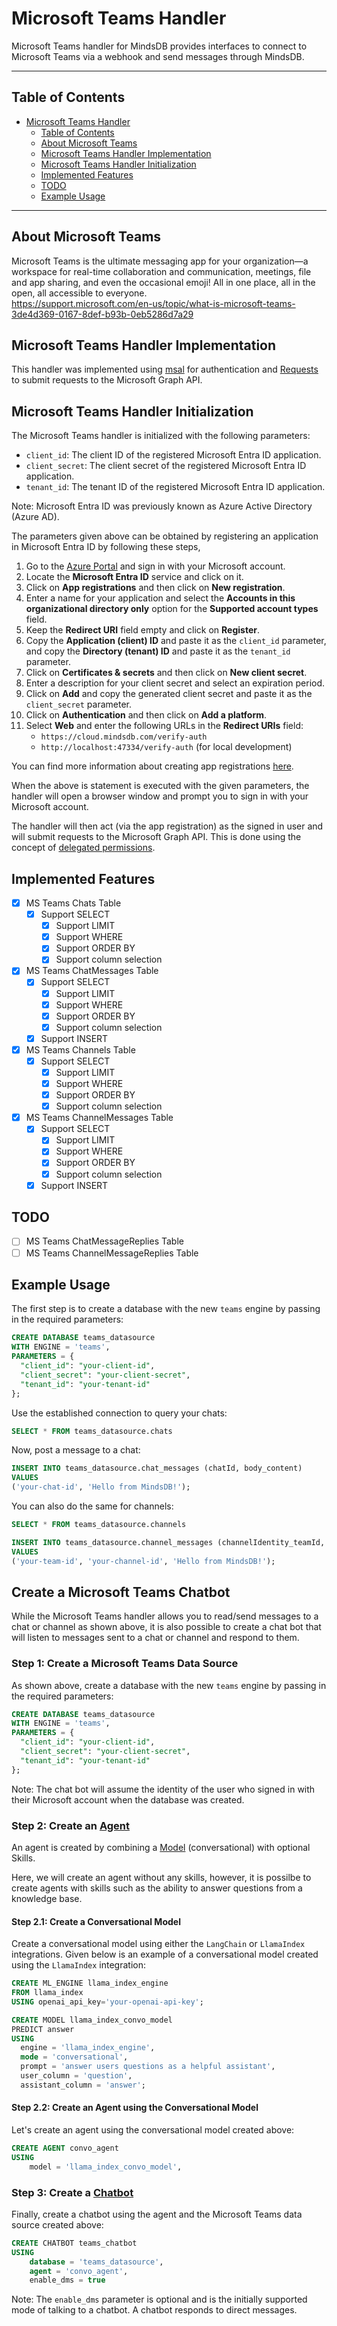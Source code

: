 # Microsoft Teams Handler

Microsoft Teams handler for MindsDB provides interfaces to connect to Microsoft Teams via a webhook and send messages through MindsDB.

---

## Table of Contents

- [Microsoft Teams Handler](#microsoft-teams-handler)
  - [Table of Contents](#table-of-contents)
  - [About Microsoft Teams](#about-microsoft-teams)
  - [Microsoft Teams Handler Implementation](#microsoft-teams-handler-implementation)
  - [Microsoft Teams Handler Initialization](#microsoft-teams-handler-initialization)
  - [Implemented Features](#implemented-features)
  - [TODO](#todo)
  - [Example Usage](#example-usage)

---

## About Microsoft Teams

Microsoft Teams is the ultimate messaging app for your organization—a workspace for real-time collaboration and communication, meetings, file and app sharing, and even the occasional emoji! All in one place, all in the open, all accessible to everyone.
<br>
https://support.microsoft.com/en-us/topic/what-is-microsoft-teams-3de4d369-0167-8def-b93b-0eb5286d7a29

## Microsoft Teams Handler Implementation

  This handler was implemented using [msal](https://github.com/AzureAD/microsoft-authentication-library-for-python) for authentication and [Requests](https://github.com/psf/requests) to submit requests to the Microsoft Graph API.

## Microsoft Teams Handler Initialization

The Microsoft Teams handler is initialized with the following parameters:

- `client_id`: The client ID of the registered Microsoft Entra ID application.
- `client_secret`: The client secret of the registered Microsoft Entra ID application.
- `tenant_id`: The tenant ID of the registered Microsoft Entra ID application.

Note: Microsoft Entra ID was previously known as Azure Active Directory (Azure AD).

The parameters given above can be obtained by registering an application in Microsoft Entra ID by following these steps,
1. Go to the [Azure Portal](https://portal.azure.com/#home) and sign in with your Microsoft account.
2. Locate the **Microsoft Entra ID** service and click on it.
3. Click on **App registrations** and then click on **New registration**.
4. Enter a name for your application and select the **Accounts in this organizational directory only** option for the **Supported account types** field.
5. Keep the **Redirect URI** field empty and click on **Register**.
6. Copy the **Application (client) ID** and paste it as the `client_id` parameter, and copy the **Directory (tenant) ID** and paste it as the `tenant_id` parameter.
7. Click on **Certificates & secrets** and then click on **New client secret**.
8. Enter a description for your client secret and select an expiration period.
9. Click on **Add** and copy the generated client secret and paste it as the `client_secret` parameter.
10. Click on **Authentication** and then click on **Add a platform**.
11. Select **Web** and enter the following URLs in the **Redirect URIs** field:
    - `https://cloud.mindsdb.com/verify-auth`
    - `http://localhost:47334/verify-auth` (for local development)

You can find more information about creating app registrations [here](https://docs.microsoft.com/en-us/graph/auth-register-app-v2).

When the above is statement is executed with the given parameters, the handler will open a browser window and prompt you to sign in with your Microsoft account. 

The handler will then act (via the app registration) as the signed in user and will submit requests to the Microsoft Graph API. This is done using the concept of [delegated permissions](https://docs.microsoft.com/en-us/graph/auth/auth-concepts#delegated-permissions).

## Implemented Features

- [x] MS Teams Chats Table
  - [x] Support SELECT
    - [x] Support LIMIT
    - [x] Support WHERE
    - [x] Support ORDER BY
    - [x] Support column selection
- [x] MS Teams ChatMessages Table
  - [x] Support SELECT
    - [x] Support LIMIT
    - [x] Support WHERE
    - [x] Support ORDER BY
    - [x] Support column selection
  - [x] Support INSERT
- [x] MS Teams Channels Table
  - [x] Support SELECT
    - [x] Support LIMIT
    - [x] Support WHERE
    - [x] Support ORDER BY
    - [x] Support column selection
- [x] MS Teams ChannelMessages Table
  - [x] Support SELECT
    - [x] Support LIMIT
    - [x] Support WHERE
    - [x] Support ORDER BY
    - [x] Support column selection
  - [x] Support INSERT

## TODO

- [ ] MS Teams ChatMessageReplies Table
- [ ] MS Teams ChannelMessageReplies Table

## Example Usage

The first step is to create a database with the new `teams` engine by passing in the required parameters:

~~~~sql
CREATE DATABASE teams_datasource
WITH ENGINE = 'teams',
PARAMETERS = {
  "client_id": "your-client-id",
  "client_secret": "your-client-secret",
  "tenant_id": "your-tenant-id"
};
~~~~

  Use the established connection to query your chats:

~~~~sql
SELECT * FROM teams_datasource.chats
~~~~

Now, post a message to a chat:

~~~~sql
INSERT INTO teams_datasource.chat_messages (chatId, body_content)
VALUES
('your-chat-id', 'Hello from MindsDB!');
~~~~

You can also do the same for channels:

~~~~sql
SELECT * FROM teams_datasource.channels
~~~~

~~~~sql
INSERT INTO teams_datasource.channel_messages (channelIdentity_teamId, channelIdentity_channelId, body_content)
VALUES
('your-team-id', 'your-channel-id', 'Hello from MindsDB!');
~~~~

## Create a Microsoft Teams Chatbot

While the Microsoft Teams handler allows you to read/send messages to a chat or channel as shown above, it is also possible to create a chat bot that will listen to messages sent to a chat or channel and respond to them.

### Step 1: Create a Microsoft Teams Data Source

As shown above, create a database with the new `teams` engine by passing in the required parameters:

~~~~sql
CREATE DATABASE teams_datasource
WITH ENGINE = 'teams',
PARAMETERS = {
  "client_id": "your-client-id",
  "client_secret": "your-client-secret",
  "tenant_id": "your-tenant-id"
};
~~~~

Note: The chat bot will assume the identity of the user who signed in with their Microsoft account when the database was created.

### Step 2: Create an [Agent](https://docs.mindsdb.com/agents/agent)

An agent is created by combining a [Model](https://docs.mindsdb.com/model-types) (conversational) with optional Skills.

Here, we will create an agent without any skills, however, it is possilbe to create agents with skills such as the ability to answer questions from a knowledge base.

#### Step 2.1: Create a Conversational Model

Create a conversational model using either the `LangChain` or `LlamaIndex` integrations. Given below is an example of a conversational model created using the `LlamaIndex` integration:

~~~~sql
CREATE ML_ENGINE llama_index_engine
FROM llama_index
USING openai_api_key='your-openai-api-key';
~~~~

~~~~sql
CREATE MODEL llama_index_convo_model
PREDICT answer
USING
  engine = 'llama_index_engine',
  mode = 'conversational',
  prompt = 'answer users questions as a helpful assistant',
  user_column = 'question',
  assistant_column = 'answer';
~~~~

#### Step 2.2: Create an Agent using the Conversational Model

Let's create an agent using the conversational model created above:

~~~~sql
CREATE AGENT convo_agent
USING
    model = 'llama_index_convo_model',
~~~~

### Step 3: Create a [Chatbot](https://docs.mindsdb.com/agents/chatbot)

Finally, create a chatbot using the agent and the Microsoft Teams data source created above:

~~~~sql
CREATE CHATBOT teams_chatbot
USING
    database = 'teams_datasource',
    agent = 'convo_agent',
    enable_dms = true
~~~~

Note: The `enable_dms` parameter is optional and is the initially supported mode of talking to a chatbot. A chatbot responds to direct messages.
